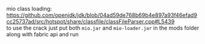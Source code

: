 mio class loading: https://github.com/openjdk/jdk/blob/04ad59de768b69b4e897a93f46efad9cc25737ad/src/hotspot/share/classfile/classFileParser.cpp#L5439 <br>
to use the crack just put both `mio.jar` and `mio-loader.jar` in the mods folder along with fabric api and run